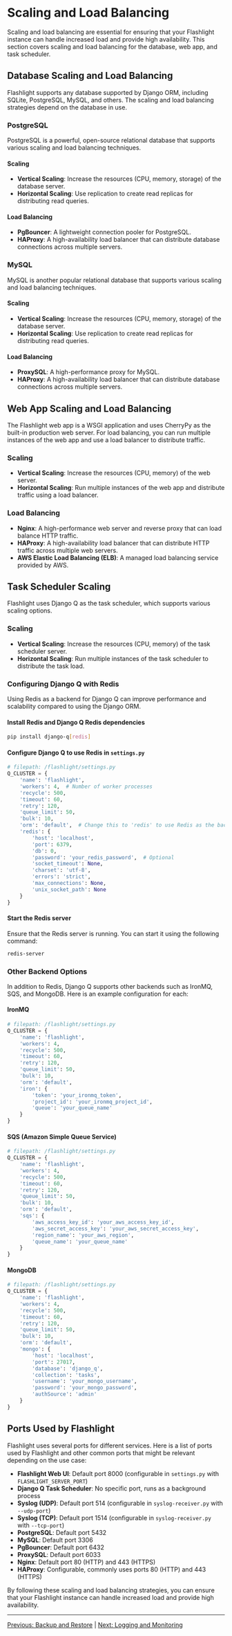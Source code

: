 # Scaling and Load Balancing

Scaling and load balancing are essential for ensuring that your Flashlight instance can handle increased load and provide high availability. This section covers scaling and load balancing for the database, web app, and task scheduler.

## Database Scaling and Load Balancing
Flashlight supports any database supported by Django ORM, including SQLite, PostgreSQL, MySQL, and others. The scaling and load balancing strategies depend on the database in use.

### PostgreSQL
PostgreSQL is a powerful, open-source relational database that supports various scaling and load balancing techniques.

#### Scaling
- **Vertical Scaling**: Increase the resources (CPU, memory, storage) of the database server.
- **Horizontal Scaling**: Use replication to create read replicas for distributing read queries.

#### Load Balancing
- **PgBouncer**: A lightweight connection pooler for PostgreSQL.
- **HAProxy**: A high-availability load balancer that can distribute database connections across multiple servers.

### MySQL
MySQL is another popular relational database that supports various scaling and load balancing techniques.

#### Scaling
- **Vertical Scaling**: Increase the resources (CPU, memory, storage) of the database server.
- **Horizontal Scaling**: Use replication to create read replicas for distributing read queries.

#### Load Balancing
- **ProxySQL**: A high-performance proxy for MySQL.
- **HAProxy**: A high-availability load balancer that can distribute database connections across multiple servers.

## Web App Scaling and Load Balancing
The Flashlight web app is a WSGI application and uses CherryPy as the built-in production web server. For load balancing, you can run multiple instances of the web app and use a load balancer to distribute traffic.

### Scaling
- **Vertical Scaling**: Increase the resources (CPU, memory) of the web server.
- **Horizontal Scaling**: Run multiple instances of the web app and distribute traffic using a load balancer.

### Load Balancing
- **Nginx**: A high-performance web server and reverse proxy that can load balance HTTP traffic.
- **HAProxy**: A high-availability load balancer that can distribute HTTP traffic across multiple web servers.
- **AWS Elastic Load Balancing (ELB)**: A managed load balancing service provided by AWS.

## Task Scheduler Scaling
Flashlight uses Django Q as the task scheduler, which supports various scaling options.

### Scaling
- **Vertical Scaling**: Increase the resources (CPU, memory) of the task scheduler server.
- **Horizontal Scaling**: Run multiple instances of the task scheduler to distribute the task load.

### Configuring Django Q with Redis
Using Redis as a backend for Django Q can improve performance and scalability compared to using the Django ORM.

#### Install Redis and Django Q Redis dependencies
```bash
pip install django-q[redis]
```

#### Configure Django Q to use Redis in `settings.py`
```python
# filepath: /flashlight/settings.py
Q_CLUSTER = {
    'name': 'flashlight',
    'workers': 4,  # Number of worker processes
    'recycle': 500,
    'timeout': 60,
    'retry': 120,
    'queue_limit': 50,
    'bulk': 10,
    'orm': 'default',  # Change this to 'redis' to use Redis as the backend
    'redis': {
        'host': 'localhost',
        'port': 6379,
        'db': 0,
        'password': 'your_redis_password',  # Optional
        'socket_timeout': None,
        'charset': 'utf-8',
        'errors': 'strict',
        'max_connections': None,
        'unix_socket_path': None
    }
}
```

#### Start the Redis server
Ensure that the Redis server is running. You can start it using the following command:
```bash
redis-server
```

### Other Backend Options
In addition to Redis, Django Q supports other backends such as IronMQ, SQS, and MongoDB. Here is an example configuration for each:

#### IronMQ
```python
# filepath: /flashlight/settings.py
Q_CLUSTER = {
    'name': 'flashlight',
    'workers': 4,
    'recycle': 500,
    'timeout': 60,
    'retry': 120,
    'queue_limit': 50,
    'bulk': 10,
    'orm': 'default',
    'iron': {
        'token': 'your_ironmq_token',
        'project_id': 'your_ironmq_project_id',
        'queue': 'your_queue_name'
    }
}
```

#### SQS (Amazon Simple Queue Service)
```python
# filepath: /flashlight/settings.py
Q_CLUSTER = {
    'name': 'flashlight',
    'workers': 4,
    'recycle': 500,
    'timeout': 60,
    'retry': 120,
    'queue_limit': 50,
    'bulk': 10,
    'orm': 'default',
    'sqs': {
        'aws_access_key_id': 'your_aws_access_key_id',
        'aws_secret_access_key': 'your_aws_secret_access_key',
        'region_name': 'your_aws_region',
        'queue_name': 'your_queue_name'
    }
}
```

#### MongoDB
```python
# filepath: /flashlight/settings.py
Q_CLUSTER = {
    'name': 'flashlight',
    'workers': 4,
    'recycle': 500,
    'timeout': 60,
    'retry': 120,
    'queue_limit': 50,
    'bulk': 10,
    'orm': 'default',
    'mongo': {
        'host': 'localhost',
        'port': 27017,
        'database': 'django_q',
        'collection': 'tasks',
        'username': 'your_mongo_username',
        'password': 'your_mongo_password',
        'authSource': 'admin'
    }
}
```

## Ports Used by Flashlight
Flashlight uses several ports for different services. Here is a list of ports used by Flashlight and other common ports that might be relevant depending on the use case:

- **Flashlight Web UI**: Default port 8000 (configurable in `settings.py` with `FLASHLIGHT_SERVER_PORT`)
- **Django Q Task Scheduler**: No specific port, runs as a background process
- **Syslog (UDP)**: Default port 514 (configurable in `syslog-receiver.py` with `--udp-port`)
- **Syslog (TCP)**: Default port 1514 (configurable in `syslog-receiver.py` with `--tcp-port`)
- **PostgreSQL**: Default port 5432
- **MySQL**: Default port 3306
- **PgBouncer**: Default port 6432
- **ProxySQL**: Default port 6033
- **Nginx**: Default port 80 (HTTP) and 443 (HTTPS)
- **HAProxy**: Configurable, commonly uses ports 80 (HTTP) and 443 (HTTPS)

By following these scaling and load balancing strategies, you can ensure that your Flashlight instance can handle increased load and provide high availability.

---

[Previous: Backup and Restore](Backup_and_Restore.md) | [Next: Logging and Monitoring](Advanced_Logging.md)
